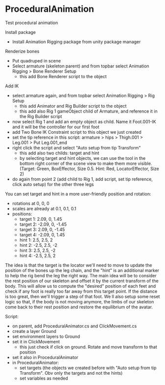 # ProceduralAnimation
Test procedural animation

Install package
- Install Animation Rigging package from unity package manager

Renderize bones
- Put quadruped in scene
- Select armature (skeleton parent) and from topbar select Animation Rigging > Bone Renderer Setup
	- this add Bone Renderer script to the object

Add IK
- select armature again, and from topbar select Animation Rigging > Rig Setup
	- this add Animator and Rig Builder script to the object
	- this add also Rig 1 gameObject child of Armature, and reference it in the Rig Builder script
- now select Rig 1 and add an empty object as child. Name it Foot.001-IK and it will be the controller for our first foot
- add Two Bone IK Constraint script to this object we just created
- set the tip reference in this script: armature > hips > Thigh.001 > Leg.001 > Put Leg.001_end
- right click the script and select "Auto setup from tip Transform"
	- this add also two childs: target and hint
	- by selecting target and hint objects, we can use the tool in the bottom right corner of the scene view to make them more visible. (Target: Green, BoxEffector, Size 0.5. Hint: Red, LocatorEffector, Size 2)
- do again from point 2 (add child to Rig 1, add script, set tip reference, click auto setup) for the other three legs

You can set target and hint in a more user-friendly position and rotation:
- rotations at 0, 0, 0
- scales are already at 0.1, 0.1, 0.1
- positions:
	- target 1: 2.09, 0, 1.45
	- target 2: -2.09, 0, -1.45
	- target 3: 2.09, 0, -1.45
	- target 4: -2.09, 0, 1.45
	- hint 1: 2.5, 2.5, 2
	- hint 2: -2.5, 2.5, -2
	- hint 3: 2.5, 2.5, -2
	- hint 4: -2.5, 2.5, 2

The idea is that the  target  is the locator we'll need to move to update the position of the bones up the leg chain, and the "hint" is an additional marker to help the rig bend the leg the right way.
The main idea will be to consider the rest position of our skeleton and offset it by the current transform of the body.
This will allow us to compute the "desired" position of each feet and check if any foot is really too far away from this target point. If the distance is too great, then we'll trigger a step of that foot.
We ll also setup some reset logic so that, if the body is not moving anymore, the limbs of our skeleton come back to their rest position and restore the equilibrium of the avatar.

Script:
- on parent, add ProceduralAnimator.cs and ClickMovement.cs
- create a layer Ground
- set environment layers to Ground
- set it in ClickMovement 
	- this just check if click on ground. Rotate and move transform to that position
- set it also in ProceduralAnimator
- in ProceduralAnimator:
	- set targets (the objects we created before with "Auto setup from tip Transform". Obv only the targets and not the hints)
	- set variables as needed
